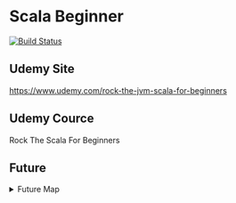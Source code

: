 # Scala Beginner
[![Build Status](https://travis-ci.org/friendbear/RockBeginnerForScala.svg?branch=master)](https://travis-ci.org/friendbear/RockBeginnerForScala)
## Udemy Site

<https://www.udemy.com/rock-the-jvm-scala-for-beginners>

## Udemy Cource
Rock The Scala For Beginners


## Future

<details>
<summary>Future Map</summary>
<pre>
<code>
Scala Advanced Cource
- Apache Spark + Scala
  - AWS EMR
  - AWS S3
  - AWS DynamoDB
  - ElasticsSearch -> Kibana

</code>

<code>
+ Scala Native
+ Scala JS
+ LLVM
+ etc 
</code>
</pre>
</details>

